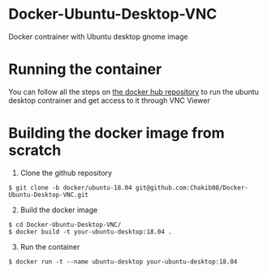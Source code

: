 # Docker-Ubuntu-Desktop-VNC
Docker contrainer with Ubuntu desktop gnome image


# Running the container
You can follow all the steps on [the docker hub repository](https://hub.docker.com/r/mohamedlaminek/ubuntu-desktop-vnc) to run the ubuntu desktop contrainer and get access to it through VNC Viewer


# Building the docker image from scratch
1. Clone the github repository
```
$ git clone -b docker/ubuntu-18.04 git@github.com:Chakib08/Docker-Ubuntu-Desktop-VNC.git
```

2. Build the docker image
```
$ cd Docker-Ubuntu-Desktop-VNC/
$ docker build -t your-ubuntu-desktop:18.04 .
```
3. Run the container
```
$ docker run -t --name ubuntu-desktop your-ubuntu-desktop:18.04
```  

